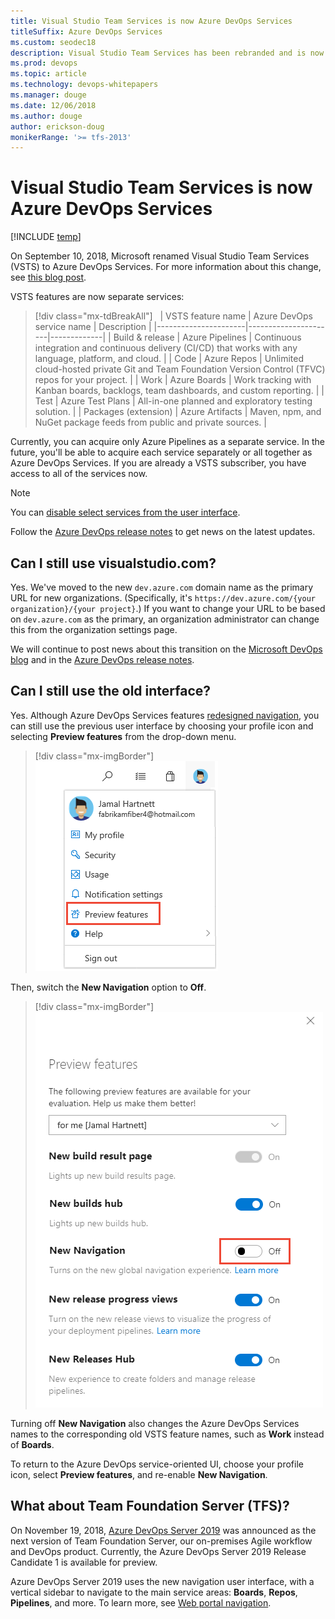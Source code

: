 ```yaml
---
title: Visual Studio Team Services is now Azure DevOps Services
titleSuffix: Azure DevOps Services
ms.custom: seodec18
description: Visual Studio Team Services has been rebranded and is now Azure DevOps Services
ms.prod: devops
ms.topic: article
ms.technology: devops-whitepapers
ms.manager: douge
ms.date: 12/06/2018
ms.author: douge
author: erickson-doug
monikerRange: '>= tfs-2013'
---
```


# Visual Studio Team Services is now Azure DevOps Services

[!INCLUDE [temp](../_shared/version-vsts-tfs-all-versions.md)]

On September 10, 2018, Microsoft renamed Visual Studio Team Services (VSTS) to Azure DevOps Services. For more information about this change, see [this blog post](https://aka.ms/azurevsts).

VSTS features are now separate services:

> [!div class="mx-tdBreakAll"]  
>| VSTS feature name    | Azure DevOps service name | Description |
> |----------------------|----------------------|-------------|
> | Build & release      | Azure Pipelines      | Continuous integration and continuous delivery (CI/CD) that works with any language, platform, and cloud. |
> | Code                 | Azure Repos          | Unlimited cloud-hosted private Git and Team Foundation Version Control (TFVC) repos for your project. |
> | Work                 | Azure Boards         | Work tracking with Kanban boards, backlogs, team dashboards, and custom reporting. |
> | Test                 | Azure Test Plans     | All-in-one planned and exploratory testing solution. |
> | Packages (extension) | Azure Artifacts      | Maven, npm, and NuGet package feeds from public and private sources. |


Currently, you can acquire only Azure Pipelines as a separate service. In the future, you'll be able to acquire each service separately or all together as Azure DevOps Services. If you are already a VSTS subscriber, you have access to all of the services now.  

> [!NOTE]   
> You can [disable select services from the user interface](../organizations/settings/set-services.md).

Follow the [Azure DevOps release notes](/vsts/release-notes/index) to get news on the latest updates.

## Can I still use visualstudio.com?

Yes. We've moved to the new `dev.azure.com` domain name as the primary URL for new organizations. (Specifically, it's `https://dev.azure.com/{your organization}/{your project}`.) If you want to change your URL to be based on `dev.azure.com` as the primary, an organization administrator can change this from the organization settings page.

We will continue to post news about this transition on the [Microsoft DevOps blog](https://blogs.msdn.microsoft.com/devops/) and in the [Azure DevOps release notes](https://docs.microsoft.com/vsts/release-notes/index).

## Can I still use the old interface?

Yes. Although Azure DevOps Services features [redesigned navigation](https://na01.safelinks.protection.outlook.com/?url=https%3A%2F%2Fblogs.msdn.microsoft.com%2Fdevops%2F2018%2F06%2F19%2Fnew-navigation%2F&data=02%7C01%7C%7Cdf018290c8a646863ded08d614f21833%7C72f988bf86f141af91ab2d7cd011db47%7C1%7C0%7C636719427348139788&sdata=5pJH93e4i2IYZqgBp48uHTKZDkG5iQnvhFt6fe3qTGE%3D&reserved=0), you can still use the previous user interface by choosing your profile icon and selecting **Preview features** from the drop-down menu.

> [!div class="mx-imgBorder"]  
> ![Open Preview features](../project/navigation/_img/manage-features/choose-preview-features-vert.png)

Then, switch the **New Navigation** option to **Off**.

> [!div class="mx-imgBorder"] 
> ![Turning off the new navigation UI](_img/turn-off-new-nav.png)

Turning off **New Navigation** also changes the Azure DevOps Services names to the corresponding old VSTS feature names, such as **Work** instead of **Boards**.

To return to the Azure DevOps service-oriented UI, choose your profile icon, select **Preview features**, and re-enable **New Navigation**.

## What about Team Foundation Server (TFS)?

On November 19, 2018, [Azure DevOps Server 2019](/tfs/tfs-is-now-azure-devops-server-2019) was announced as the next version of Team Foundation Server, our on-premises Agile workflow and DevOps product. Currently, the Azure DevOps Server 2019 Release Candidate 1 is available for preview.

Azure DevOps Server 2019 uses the new navigation user interface, with a vertical sidebar to navigate to the main service areas: **Boards**, **Repos**, **Pipelines**, and more. To learn more, see [Web portal navigation](../project/navigation/index.md). 
